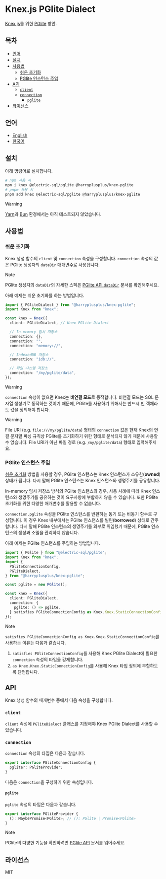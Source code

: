 # Knex.js PGlite Dialect

[Knex.js](https://knexjs.org/)를 위한 [PGlite](https://pglite.dev/) 방언.

## 목차

<!-- toc -->

- [언어](#%EC%96%B8%EC%96%B4)
- [설치](#%EC%84%A4%EC%B9%98)
- [사용법](#%EC%82%AC%EC%9A%A9%EB%B2%95)
  - [쉬운 초기화](#%EC%89%AC%EC%9A%B4-%EC%B4%88%EA%B8%B0%ED%99%94)
  - [PGlite 인스턴스 주입](#pglite-%EC%9D%B8%EC%8A%A4%ED%84%B4%EC%8A%A4-%EC%A3%BC%EC%9E%85)
- [API](#api)
  - [`client`](#client)
  - [`connection`](#connection)
    - [`pglite`](#pglite)
- [라이선스](#%EB%9D%BC%EC%9D%B4%EC%84%A0%EC%8A%A4)

<!-- tocstop -->

## 언어

- [English](/README.md)
- [한국어](/README.ko.md)

## 설치

아래 명령어로 설치합니다.

```sh
# npm 사용 시
npm i knex @electric-sql/pglite @harryplusplus/knex-pglite
# pnpm 사용 시
pnpm add knex @electric-sql/pglite @harryplusplus/knex-pglite
```

> [!WARNING]
> [Yarn](https://yarnpkg.com/)과 [Bun](https://bun.com/) 환경에서는 아직 테스트되지 않았습니다.

## 사용법

### 쉬운 초기화

Knex 생성 함수의 `client` 및 `connection` 속성을 구성합니다.
`connection` 속성의 값은 PGlite 생성자의 `dataDir` 매개변수로 사용됩니다.

> [!NOTE]
> PGlite 생성자의 `dataDir`의 자세한 스펙은 [PGlite API `dataDir`](https://pglite.dev/docs/api#datadir) 문서를 확인해주세요.

아래 예제는 쉬운 초기화를 하는 방법입니다.

```typescript
import { PGliteDialect } from "@harryplusplus/knex-pglite";
import Knex from "knex";

const knex = Knex({
  client: PGliteDialect, // Knex PGlite Dialect

  // In-memory 임시 저장소
  connection: {},
  connection: "",
  connection: "memory://",

  // IndexedDB 저장소
  connection: "idb://",

  // 파일 시스템 저장소
  connection: "/my/pglite/data",
});
```

> [!WARNING]  
> `connection` 속성이 없으면 Knex는 **비연결 모드**로 동작합니다.
> 비연결 모드는 SQL 문자열 생성기로 동작하는 것이기 때문에, PGlite를 사용하기 위해서는 반드시 빈 객체라도 값을 정의해야 합니다.

> [!WARNING]  
> File URI (e.g. `file:///my/pglite/data`) 형태의 `connection` 값은 현재 Knex의 연결 문자열 파싱 규칙상 PGlite를 초기화하기 위한 형태로 분석되지 않기 때문에 사용할 수 없습니다.
> File URI가 아닌 파일 경로 (e.g. `/my/pglite/data`) 형태로 입력해주세요.

### PGlite 인스턴스 주입

[쉬운 초기화](#%EC%89%AC%EC%9A%B4-%EC%B4%88%EA%B8%B0%ED%99%94) 방법을 사용할 경우, PGlite 인스턴스는 Knex 인스턴스가 소유한(**owned**) 상태가 됩니다.
다시 말해 PGlite 인스턴스는 Knex 인스턴스와 생명주기를 공유합니다.

In-memory 임시 저장소 방식의 PGlite 인스턴스의 경우, 사용 사례에 따라 Knex 인스턴스와 생명주기를 공유하는 것이 요구사항에 부합하지 않을 수 있습니다.
또한 PGlite 초기화를 위한 다양한 매개변수를 활용할 수 없습니다.

`connection.pglite` 속성을 PGlite 인스턴스를 반환하는 동기 또는 비동기 함수로 구성합니다.
이 경우 Knex 내부에서는 PGlite 인스턴스를 빌린(**borrowed**) 상태로 간주합니다. 다시 말해 PGlite 인스턴스의 생명주기를 외부로 위임했기 때문에, PGlite 인스턴스의 생성과 소멸을 관리하지 않습니다.

아래 예제는 PGlite 인스턴스를 주입하는 방법입니다.

```typescript
import { PGlite } from "@electric-sql/pglite";
import Knex from "knex";
import {
  PGliteConnectionConfig,
  PGliteDialect,
} from "@harryplusplus/knex-pglite";

const pglite = new PGlite();

const knex = Knex({
  client: PGliteDialect,
  connection: {
    pglite: () => pglite,
  } satisfies PGliteConnectionConfig as Knex.Knex.StaticConnectionConfig,
});
```

> [!NOTE]
> `satisfies PGliteConnectionConfig as Knex.Knex.StaticConnectionConfig`를 사용하는 이유는 다음과 같습니다.
>
> 1. `satisfies PGliteConnectionConfig`를 사용해 Knex PGlite Dialect에 필요한 `connection` 속성의 타입을 강제합니다.
> 2. `as Knex.Knex.StaticConnectionConfig`를 사용해 Knex 타입 정의에 부합하도록 단언합니다.

## API

Knex 생성 함수의 매개변수 중에서 다음 속성을 구성합니다.

### `client`

`client` 속성에 `PGliteDialect` 클래스를 지정해야 Knex PGlite Dialect를 사용할 수 있습니다.

### `connection`

`connection` 속성의 타입은 다음과 같습니다.

```typescript
export interface PGliteConnectionConfig {
  pglite?: PGliteProvider;
}
```

다음은 `connection`을 구성하기 위한 속성입니다.

#### `pglite`

`pglite` 속성의 타입은 다음과 같습니다.

```typescript
export interface PGliteProvider {
  (): MaybePromise<PGlite>; // (): PGlite | Promise<PGlite>
}
```

> [!NOTE]
> PGlite의 다양한 기능을 확인하려면 [PGlite API](https://pglite.dev/docs/api) 문서를 읽어주세요.

## 라이선스

MIT
